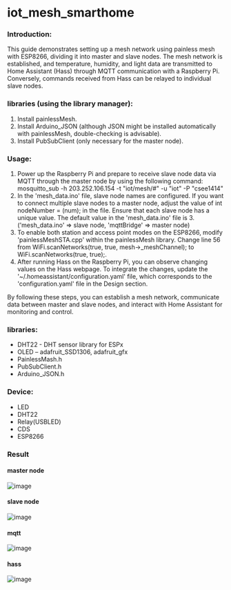 # iot_mesh_smarthome

### Introduction:

This guide demonstrates setting up a mesh network using painless mesh with ESP8266, dividing it into master and slave nodes. The mesh network is established, and temperature, humidity, and light data are transmitted to Home Assistant (Hass) through MQTT communication with a Raspberry Pi. Conversely, commands received from Hass can be relayed to individual slave nodes.

### libraries (using the library manager):
1. Install painlessMesh.
2. Install Arduino_JSON (although JSON might be installed automatically with painlessMesh, double-checking is advisable).
3. Install PubSubClient (only necessary for the master node).

### Usage:
1. Power up the Raspberry Pi and prepare to receive slave node data via MQTT through the master node by using the following command:
  mosquitto_sub -h 203.252.106.154 -t "iot/mesh/#" -u "iot" -P "csee1414"
2. In the 'mesh_data.ino' file, slave node names are configured. If you want to connect multiple slave nodes to a master node, adjust the value of int nodeNumber = (num); in the file. Ensure that each slave node has a unique value. The default value in the 'mesh_data.ino' file is 3. ('mesh_data.ino' => slave node, 'mqttBridge' => master node)
3. To enable both station and access point modes on the ESP8266, modify 'painlessMeshSTA.cpp' within the painlessMesh library. 
  Change line 56 from WiFi.scanNetworks(true, true, mesh->_meshChannel); to WiFi.scanNetworks(true, true);.
4. After running Hass on the Raspberry Pi, you can observe changing values on the Hass webpage. To integrate the changes, update the '~/.homeassistant/configuration.yaml' file, which corresponds to the 'configuration.yaml' file in the Design section.

By following these steps, you can establish a mesh network, communicate data between master and slave nodes, and interact with Home Assistant for monitoring and control.

### libraries:
- DHT22 - DHT sensor library for ESPx
- OLED – adafruit_SSD1306, adafruit_gfx
- PainlessMash.h
- PubSubClient.h
- Arduino_JSON.h

### Device:
- LED
- DHT22
- Relay(USBLED)
- CDS
- ESP8266


### Result
#### master node
![image](https://github.com/jacobkim98/iot_mesh_smarthome/assets/142479612/9c9e35d8-a861-4bec-b557-8ee6f52ce163)

#### slave node
![image](https://github.com/jacobkim98/iot_mesh_smarthome/assets/142479612/cdd54be9-865d-4ffb-bd4c-51bdd505bf3e)

#### mqtt
![image](https://github.com/jacobkim98/iot_mesh_smarthome/assets/142479612/bdd4de57-cfaa-4c4c-a52d-b4793a68d4d6)

#### hass
![image](https://github.com/jacobkim98/iot_mesh_smarthome/assets/142479612/0568dabb-3ca2-4066-9b29-ba4acbef615e)
